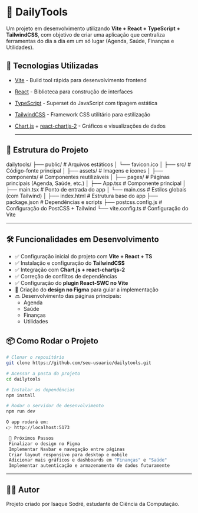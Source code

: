 # 📌 DailyTools

Um projeto em desenvolvimento utilizando **Vite + React + TypeScript + TailwindCSS**, com objetivo de criar uma aplicação que centraliza ferramentas do dia a dia em um só lugar (Agenda, Saúde, Finanças e Utilidades).

## 🚀 Tecnologias Utilizadas

- [Vite](https://vitejs.dev/) - Build tool rápida para desenvolvimento frontend  
- [React](https://react.dev/) - Biblioteca para construção de interfaces  
- [TypeScript](https://www.typescriptlang.org/) - Superset do JavaScript com tipagem estática  
- [TailwindCSS](https://tailwindcss.com/) - Framework CSS utilitário para estilização  
- [Chart.js](https://www.chartjs.org/) + [react-chartjs-2](https://react-chartjs-2.js.org/) - Gráficos e visualizações de dados

  ---
  
## 📂 Estrutura do Projeto

dailytools/
├── public/ # Arquivos estáticos
│ └── favicon.ico
│
├── src/ # Código-fonte principal
│ ├── assets/ # Imagens e ícones
│ ├── components/ # Componentes reutilizáveis
│ ├── pages/ # Páginas principais (Agenda, Saúde, etc.)
│ ├── App.tsx # Componente principal
│ ├── main.tsx # Ponto de entrada do app
│ └── main.css # Estilos globais (com Tailwind)
│
├── index.html # Estrutura base do app
├── package.json # Dependências e scripts
├── postcss.config.js # Configuração do PostCSS + Tailwind
└── vite.config.ts # Configuração do Vite

---

## 🛠️ Funcionalidades em Desenvolvimento

- ✅ Configuração inicial do projeto com **Vite + React + TS**  
- ✅ Instalação e configuração do **TailwindCSS**  
- ✅ Integração com **Chart.js + react-chartjs-2**  
- ✅ Correção de conflitos de dependências  
- ✅ Configuração do **plugin React-SWC no Vite**  
- 🔄 Criação do **design no Figma** para guiar a implementação  
- 🔜 Desenvolvimento das páginas principais:
  - Agenda  
  - Saúde  
  - Finanças  
  - Utilidades 

## 📦 Como Rodar o Projeto

```bash
# Clonar o repositório
git clone https://github.com/seu-usuario/dailytools.git

# Acessar a pasta do projeto
cd dailytools

# Instalar as dependências
npm install

# Rodar o servidor de desenvolvimento
npm run dev

O app rodará em:
👉 http://localhost:5173

 📌 Próximos Passos
 Finalizar o design no Figma
 Implementar Navbar e navegação entre páginas
 Criar layout responsivo para desktop e mobile
 Adicionar mais gráficos e dashboards em "Finanças" e "Saúde"
 Implementar autenticação e armazenamento de dados futuramente
```
---

## 👨‍💻 Autor
Projeto criado por Isaque Sodré, estudante de Ciência da Computação.
